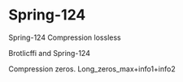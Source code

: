 # Spring-124
Spring-124
Compression lossless


Brotlicffi and Spring-124

Compression zeros. Long_zeros_max+info1+info2
